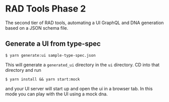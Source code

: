 # RAD Tools Phase 2
The second tier of RAD tools, automating a UI GraphQL and DNA generation based on a JSON schema file.

## Generate a UI from type-spec
```
$ yarn generate:ui sample-type-spec.json
```

This will generate a `generated_ui` directory in the `ui` directory. CD into that directory and run

```
$ yarn install && yarn start:mock
```

and your UI server will start up and open the ui in a browser tab. In this mode you can play with the UI using a mock dna.
